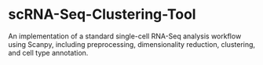 # scRNA-Seq-Clustering-Tool
An implementation of a standard single-cell RNA-Seq analysis workflow using Scanpy, including preprocessing, dimensionality reduction, clustering, and cell type annotation. 
